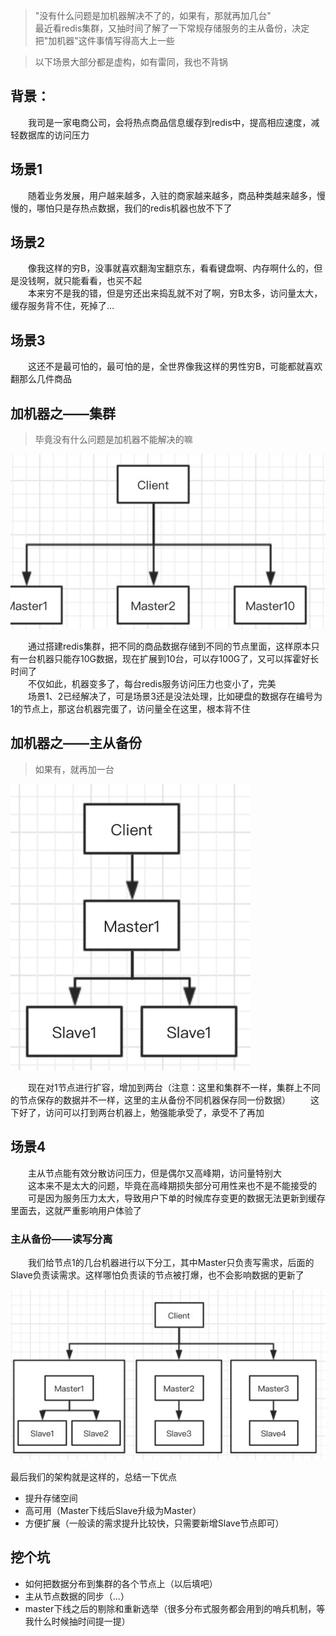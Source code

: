 > "没有什么问题是加机器解决不了的，如果有，那就再加几台"  
> 最近看redis集群，又抽时间了解了一下常规存储服务的主从备份，决定把"加机器"这件事情写得高大上一些

> 以下场景大部分都是虚构，如有雷同，我也不背锅
## 背景：
&emsp;&emsp;我司是一家电商公司，会将热点商品信息缓存到redis中，提高相应速度，减轻数据库的访问压力
## 场景1
&emsp;&emsp;随着业务发展，用户越来越多，入驻的商家越来越多，商品种类越来越多，慢慢的，哪怕只是存热点数据，我们的redis机器也放不下了
## 场景2
&emsp;&emsp;像我这样的穷B，没事就喜欢翻淘宝翻京东，看看键盘啊、内存啊什么的，但是没钱啊，就只能看看，也买不起  
&emsp;&emsp;本来穷不是我的错，但是穷还出来捣乱就不对了啊，穷B太多，访问量太大，缓存服务背不住，死掉了...
## 场景3
&emsp;&emsp;这还不是最可怕的，最可怕的是，全世界像我这样的男性穷B，可能都就喜欢翻那么几件商品 
 

## 加机器之——集群
> 毕竟没有什么问题是加机器不能解决的嘛

![集群](img/cluster.png)

&emsp;&emsp;通过搭建redis集群，把不同的商品数据存储到不同的节点里面，这样原本只有一台机器只能存10G数据，现在扩展到10台，可以存100G了，又可以挥霍好长时间了  
&emsp;&emsp;不仅如此，机器变多了，每台redis服务访问压力也变小了，完美  
&emsp;&emsp;场景1、2已经解决了，可是场景3还是没法处理，比如硬盘的数据存在编号为1的节点上，那这台机器完蛋了，访问量全在这里，根本背不住  

## 加机器之——主从备份
> 如果有，就再加一台

![主从](./img/slave.png)

&emsp;&emsp;现在对1节点进行扩容，增加到两台（注意：这里和集群不一样，集群上不同的节点保存的数据并不一样，这里的主从备份不同机器保存同一份数据）
&emsp;&emsp;这下好了，访问可以打到两台机器上，勉强能承受了，承受不了再加

## 场景4

&emsp;&emsp;主从节点能有效分散访问压力，但是偶尔又高峰期，访问量特别大  
&emsp;&emsp;这本来不是太大的问题，毕竟在高峰期损失部分可用性来也不是不能接受的  
&emsp;&emsp;可是因为服务压力太大，导致用户下单的时候库存变更的数据无法更新到缓存里面去，这就严重影响用户体验了

### 主从备份——读写分离

&emsp;&emsp;我们给节点1的几台机器进行以下分工，其中Master只负责写需求，后面的Slave负责读需求。这样哪怕负责读的节点被打爆，也不会影响数据的更新了

![](./img/general.png)

最后我们的架构就是这样的，总结一下优点
* 提升存储空间
* 高可用（Master下线后Slave升级为Master）
* 方便扩展（一般读的需求提升比较快，只需要新增Slave节点即可）

## 挖个坑
* 如何把数据分布到集群的各个节点上（以后填吧）
* 主从节点数据的同步（...）
* master下线之后的剔除和重新选举（很多分布式服务都会用到的哨兵机制，等我什么时候抽时间提一提）
